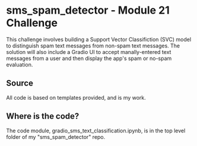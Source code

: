 # sms_spam_detector - Module 21 Challenge

This challenge involves building a Support Vector Classifiction (SVC) model to distinguish spam text messages from non-spam text messages.  The solution will also include a Gradio UI to accept manally-entered text messages from a user and then display the app's spam or no-spam evaluation.

## Source
All code is based on templates provided, and is my work.

## Where is the code?
The code module, gradio_sms_text_classification.ipynb, is in the top level folder of my "sms_spam_detector" repo.
